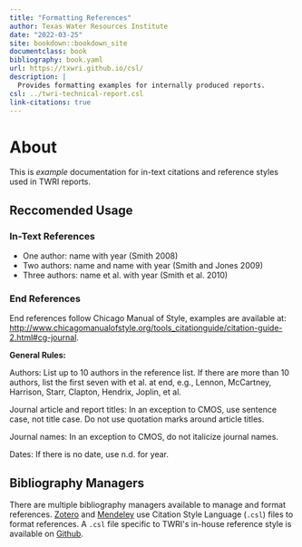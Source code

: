 ```yaml
--- 
title: "Formatting References"
author: Texas Water Resources Institute
date: "2022-03-25"
site: bookdown::bookdown_site
documentclass: book
bibliography: book.yaml
url: https://txwri.github.io/csl/
description: |
  Provides formatting examples for internally produced reports.
csl: ../twri-technical-report.csl
link-citations: true
---
```


# About

This is _example_ documentation for in-text citations and reference styles used in TWRI reports.

## Reccomended Usage 


### In-Text References

- One author: name with year (Smith 2008) 
- Two authors: name and name with year (Smith and Jones 2009) 
- Three authors: name et al. with year (Smith et al. 2010) 

### End References

End references follow Chicago Manual of Style, examples are available at: http://www.chicagomanualofstyle.org/tools_citationguide/citation-guide-2.html#cg-journal.

**General Rules:** 

Authors: List up to 10 authors in the reference list. If there are more than 10 authors, list the first seven with et al. at end, e.g., Lennon, McCartney, Harrison, Starr, Clapton, Hendrix, Joplin, et al. 

Journal article and report titles: In an exception to CMOS, use sentence case, not title case. Do not use quotation marks around article titles.  

Journal names: In an exception to CMOS, do not italicize journal names. 

Dates: If there is no date, use n.d. for year. 

## Bibliography Managers

There are multiple bibliography managers available to manage and format references. [Zotero](https://www.zotero.org/) and [Mendeley](https://www.mendeley.com/) use Citation Style Language (`.csl`) files to format references. A `.csl` file specific to TWRI's in-house reference style is available on [Github](https://raw.githubusercontent.com/TxWRI/csl/main/texas-water-journal-name-year.csl).
